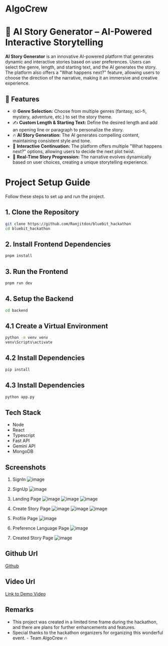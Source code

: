# AlgoCrew
# 🌟 **AI Story Generator** – AI-Powered Interactive Storytelling  
**AI Story Generator** is an innovative AI-powered platform that generates dynamic and interactive stories based on user preferences. Users can select the genre, length, and starting text, and the AI generates the story. The platform also offers a "What happens next?" feature, allowing users to choose the direction of the narrative, making it an immersive and creative experience.  

## 🚀 **Features**  
- 🌐 **Genre Selection:** Choose from multiple genres (fantasy, sci-fi, mystery, adventure, etc.) to set the story theme.  
- ✍️ **Custom Length & Starting Text:** Define the desired length and add an opening line or paragraph to personalize the story.  
- 🔥 **AI Story Generation:** The AI generates compelling content, maintaining consistent style and tone.  
- 🔗 **Interactive Continuation:** The platform offers multiple "What happens next?" options, allowing users to decide the next plot twist.  
- 🎥 **Real-Time Story Progression:** The narrative evolves dynamically based on user choices, creating a unique storytelling experience.  



# Project Setup Guide

Follow these steps to set up and run the project.

## 1. Clone the Repository  
```sh
git clone https://github.com/Ranjitdon/bluebit_hackathon
cd bluebit_hackathon
```
## 2. Install Frontend Dependencies
```sh
pnpm install
```

## 3. Run the Frontend
```sh
pnpm run dev
```

## 4. Setup the Backend
```sh
cd backend
```
## 4.1 Create a Virtual Environment
```sh
python -m venv venv
venv\Scripts\activate
```

## 4.2 Install Dependencies
```sh
pip install
```

## 4.3 Install Dependencies
```sh
python app.py
```

## Tech Stack
- Node
- React
- Typescript
- Fast API
- Gemini API
- MongoDB

## Screenshots

1. SignIn
   ![image](https://github.com/user-attachments/assets/769eaa1d-df79-46b8-98a0-2be9f789847d)

2. SignUp
   ![image](https://github.com/user-attachments/assets/3934d171-fce8-42f4-b942-641cf3e2c807)

3. Landing Page
   ![image](https://github.com/user-attachments/assets/b3fdbd6a-d7c4-49ca-8570-647be93e8c2e)
   ![image](https://github.com/user-attachments/assets/08bcc27f-e6f7-4d56-875f-a5472e8f3bac)
   ![image](https://github.com/user-attachments/assets/f23e630f-fc4d-4eeb-a7bc-c7264ae885f6)

4. Create Story Page
   ![image](https://github.com/user-attachments/assets/da2531da-910d-48f8-9206-7c0aab1f4f43)
   ![image](https://github.com/user-attachments/assets/133564e9-1624-4433-b62b-4b105a613933)
   ![image](https://github.com/user-attachments/assets/cd0f2fbc-1e01-4e31-955c-40e31b57ba42)

5. Profile Page
   ![image](https://github.com/user-attachments/assets/7bcafbfb-a58c-4da9-b3ec-39a5f6c582d0)
   
6. Preference Language Page
   ![image](https://github.com/user-attachments/assets/54121e84-ff7e-4622-9552-4263d1f0cf02)

7. Created Story Page
   ![image](https://github.com/user-attachments/assets/15f47d7a-b97f-4a69-bd3f-fe22dd6a63d3)


## Github Url 
[Github](https://github.com/Ranjitdon/bluebit_hackathon)

## Video Url
[Link to Demo Video](https://drive.google.com/drive/folders/1HzMz6MYBO3wbDz5HyyjIYKTpkzygkYK_?usp=drive_link)

## Remarks
- This project was created in a limited time frame during the hackathon, and there are plans for further enhancements and features.
- Special thanks to the hackathon organizers for organizing this wonderful event. - Team AlgoCrew 🔥
